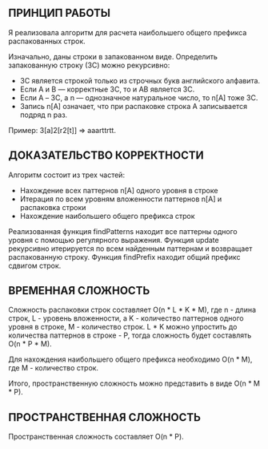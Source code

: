 ## ПРИНЦИП РАБОТЫ

Я реализовала алгоритм для расчета наибольшего общего префикса распакованных строк.

Изначально, даны строки в запакованном виде. Определить запакованную строку (ЗС) можно рекурсивно:

-   ЗС является строкой только из строчных букв английского алфавита.
-   Если A и B — корректные ЗС, то и AB является ЗС.
-   Если A – ЗС, а n — однозначное натуральное число, то n[A] тоже ЗС.
-   Запись n[A] означает, что при распаковке строка A записывается подряд n раз.

Пример:
3[a]2[r2[t]] => aaarttrtt.

## ДОКАЗАТЕЛЬСТВО КОРРЕКТНОСТИ

Алгоритм состоит из трех частей:

-   Нахождение всех паттернов n[A] одного уровня в строке
-   Итерация по всем уровням вложенности паттернов n[A] и распаковка строки
-   Нахождение наибольшего общего префикса строк

Реализованная функция findPatterns находит все паттерны одного уровня с помощью регулярного выражения. Функция update рекурсивно итерируется по всем найденным паттернам и возвращает распакованную строку. Функция findPrefix находит общий префикс сдвигом строк.

## ВРЕМЕННАЯ СЛОЖНОСТЬ

Сложность распаковки строк составляет O(n \* L \* K \* M), где n - длина строк, L - уровень вложенности, a K - количество паттернов одного уровня в строке, M - количество строк. L \* K можно упростить до количества паттернов в строке - P, тогда сложность будет составлять O(n \* P \* M).

Для нахождения наибольшего общего префикса необходимо O(n \* M), где M - количество строк.

Итого, пространственную сложность можно представить в виде O(n \* M \* P).

## ПРОСТРАНСТВЕННАЯ СЛОЖНОСТЬ

Пространственная сложность составляет O(n \* P).
